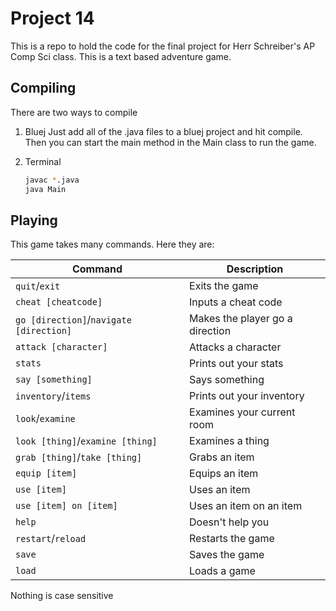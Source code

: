 # Project 14

This is a repo to hold the code for the final project for Herr Schreiber's AP Comp
Sci class. This is a text based adventure game.

## Compiling

There are two ways to compile

1. Bluej
    Just add all of the .java files to a bluej project and hit compile. Then
    you can start the main method in the Main class to run the game.

2. Terminal
    ```sh
    javac *.java
    java Main
    ```
## Playing

This game takes many commands. Here they are:

| Command                                 | Description                     |
|-----------------------------------------|---------------------------------|
| `quit`/`exit`                           | Exits the game                  |
| `cheat [cheatcode]`                     | Inputs a cheat code             |
| `go [direction]`/`navigate [direction]` | Makes the player go a direction |
| `attack [character]`                    | Attacks a character             |
| `stats`                                 | Prints out your stats           |
| `say [something]`                       | Says something                  |
| `inventory`/`items`                     | Prints out your inventory       |
| `look`/`examine`                        | Examines your current room      |
| `look [thing]`/`examine [thing]`        | Examines a thing                |
| `grab [thing]`/`take [thing]`           | Grabs an item                   |
| `equip [item]`                          | Equips an item                  |
| `use [item]`                            | Uses an item                    |
| `use [item] on [item]`                  | Uses an item on an item         |
| `help`                                  | Doesn't help you                |
| `restart`/`reload`                      | Restarts the game               |
| `save`                                  | Saves the game                  |
| `load`                                  | Loads a game                    |

Nothing is case sensitive
